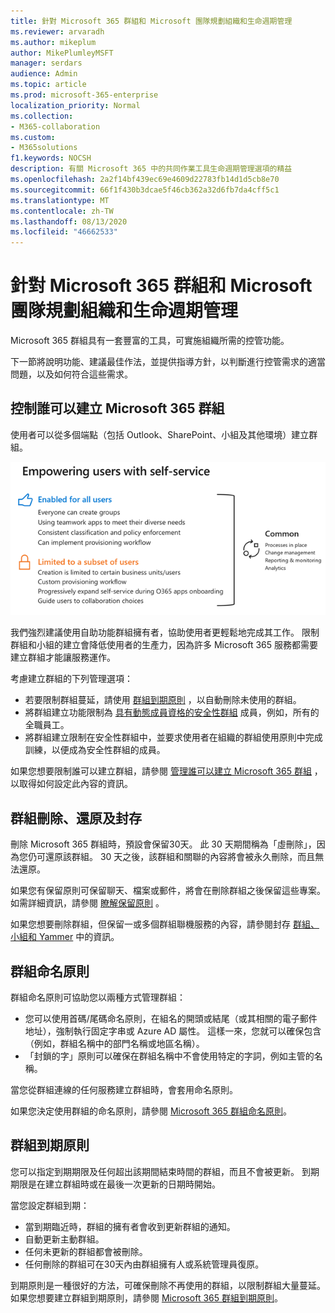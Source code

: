 ```yaml
---
title: 針對 Microsoft 365 群組和 Microsoft 團隊規劃組織和生命週期管理
ms.reviewer: arvaradh
ms.author: mikeplum
author: MikePlumleyMSFT
manager: serdars
audience: Admin
ms.topic: article
ms.prod: microsoft-365-enterprise
localization_priority: Normal
ms.collection:
- M365-collaboration
ms.custom:
- M365solutions
f1.keywords: NOCSH
description: 有關 Microsoft 365 中的共同作業工具生命週期管理選項的精益
ms.openlocfilehash: 2a2f14bf439ec69e4609d22783fb14d1d5cb8e70
ms.sourcegitcommit: 66f1f430b3dcae5f46cb362a32d6fb7da4cff5c1
ms.translationtype: MT
ms.contentlocale: zh-TW
ms.lasthandoff: 08/13/2020
ms.locfileid: "46662533"
---
```

# <a name="plan-organization-and-lifecycle-governance-for-microsoft-365-groups-and-microsoft-teams"></a>針對 Microsoft 365 群組和 Microsoft 團隊規劃組織和生命週期管理

Microsoft 365 群組具有一套豐富的工具，可實施組織所需的控管功能。 

下一節將說明功能、建議最佳作法，並提供指導方針，以判斷進行控管需求的適當問題，以及如何符合這些需求。

## <a name="control-who-can-create-microsoft-365-groups"></a>控制誰可以建立 Microsoft 365 群組

使用者可以從多個端點（包括 Outlook、SharePoint、小組及其他環境）建立群組。

![影像 desc](../media/04.png)

我們強烈建議使用自助功能群組擁有者，協助使用者更輕鬆地完成其工作。 限制群組和小組的建立會降低使用者的生產力，因為許多 Microsoft 365 服務都需要建立群組才能讓服務運作。

考慮建立群組的下列管理選項：

- 若要限制群組蔓延，請使用 [群組到期原則](microsoft-365-groups-expiration-policy.md) ，以自動刪除未使用的群組。
- 將群組建立功能限制為 [具有動態成員資格的安全性群組](https://docs.microsoft.com/azure/active-directory/users-groups-roles/groups-create-rule) 成員，例如，所有的全職員工。
- 將群組建立限制在安全性群組中，並要求使用者在組織的群組使用原則中完成訓練，以便成為安全性群組的成員。

如果您想要限制誰可以建立群組，請參閱 [管理誰可以建立 Microsoft 365 群組](manage-creation-of-groups.md) ，以取得如何設定此內容的資訊。

## <a name="group-delete-restore-and-archiving"></a>群組刪除、還原及封存

刪除 Microsoft 365 群組時，預設會保留30天。 此 30 天期間稱為「虛刪除」，因為您仍可還原該群組。 30 天之後，該群組和關聯的內容將會被永久刪除，而且無法還原。

如果您有保留原則可保留聊天、檔案或郵件，將會在刪除群組之後保留這些專案。 如需詳細資訊，請參閱 [瞭解保留原則](https://docs.microsoft.com/microsoft-365/compliance/retention-policies) 。

如果您想要刪除群組，但保留一或多個群組聯機服務的內容，請參閱封存 [群組、小組和 Yammer](end-life-cycle-groups-teams-sites-yammer.md) 中的資訊。

## <a name="group-naming-policy"></a>群組命名原則

群組命名原則可協助您以兩種方式管理群組：

- 您可以使用首碼/尾碼命名原則，在組名的開頭或結尾（或其相關的電子郵件地址），強制執行固定字串或 Azure AD 屬性。 這樣一來，您就可以確保包含（例如，群組名稱中的部門名稱或地區名稱）。
- 「封鎖的字」原則可以確保在群組名稱中不會使用特定的字詞，例如主管的名稱。

當您從群組連線的任何服務建立群組時，會套用命名原則。

如果您決定使用群組的命名原則，請參閱 [Microsoft 365 群組命名原則](groups-naming-policy.md)。

## <a name="group-expiration-policy"></a>群組到期原則

您可以指定到期期限及任何超出該期間結束時間的群組，而且不會被更新。 到期期限是在建立群組時或在最後一次更新的日期時開始。

當您設定群組到期：
- 當到期臨近時，群組的擁有者會收到更新群組的通知。
- 自動更新主動群組。
- 任何未更新的群組都會被刪除。
- 任何刪除的群組可在30天內由群組擁有人或系統管理員復原。

到期原則是一種很好的方法，可確保刪除不再使用的群組，以限制群組大量蔓延。 如果您想要建立群組到期原則，請參閱 [Microsoft 365 群組到期原則](microsoft-365-groups-expiration-policy.md)。
